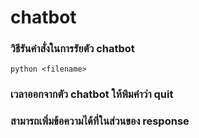 # chatbot
### วิธีรันคำสั่งในการรัยตัว chatbot 

` python <filename> `
### เวลาออกจากตัว chatbot ให้พิมคำว่า **quit**
### สามารถเพิ่มข้อความได้ที่ในส่วนของ response